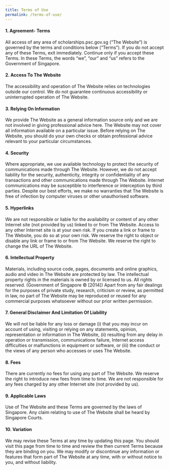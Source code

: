 ```yaml
---
title: Terms of Use
permalink: /terms-of-use/
---
```


#### 1. Agreement- Terms
All access of any area of scholarships.psc.gov.sg (“The Website”) is governed by the terms and conditions below (“Terms”). If you do not accept any of these Terms, exit immediately. Continue only if you accept these Terms. In these Terms, the words “we”, “our” and “us” refers to the Government of Singapore.

#### 2. Access To The Website
The accessibility and operation of The Website relies on technologies outside our control. We do not guarantee continuous accessibility or uninterrupted operation of The Website.

#### 3. Relying On Information
We provide The Website as a general information source only and we are not involved in giving professional advice here. The Website may not cover all information available on a particular issue. Before relying on The Website, you should do your own checks or obtain professional advice relevant to your particular circumstances.

#### 4. Security
Where appropriate, we use available technology to protect the security of communications made through The Website. However, we do not accept liability for the security, authenticity, integrity or confidentiality of any transactions and other communications made through The Website. Internet communications may be susceptible to interference or interception by third parties. Despite our best efforts, we make no warranties that The Website is free of infection by computer viruses or other unauthorised software.

#### 5. Hyperlinks
We are not responsible or liable for the availability or content of any other Internet site (not provided by us) linked to or from The Website. Access to any other Internet site is at your own risk. If you create a link or frame to The Website, you do so at your own risk. We reserve the right to object or disable any link or frame to or from The Website. We reserve the right to change the URL of The Website.

#### 6. Intellectual Property
Materials, including source code, pages, documents and online graphics, audio and video in The Website are protected by law. The intellectual property rights in the materials is owned by or licensed to us. All rights reserved. (Government of Singapore © [2014]) Apart from any fair dealings for the purposes of private study, research, criticism or review, as permitted in law, no part of The Website may be reproduced or reused for any commercial purposes whatsoever without our prior written permission.

#### 7. General Disclaimer And Limitation Of Liability
We will not be liable for any loss or damage (i) that you may incur on account of using, visiting or relying on any statements, opinion, representation or information in The Website, (ii) resulting from any delay in operation or transmission, communications failure, Internet access difficulties or malfunctions in equipment or software, or (iii) the conduct or the views of any person who accesses or uses The Website.

#### 8. Fees
There are currently no fees for using any part of The Website. We reserve the right to introduce new fees from time to time. We are not responsible for any fees charged by any other Internet site (not provided by us).

#### 9. Applicable Laws
Use of The Website and these Terms are governed by the laws of Singapore. Any claim relating to use of The Website shall be heard by Singapore Courts.

#### 10. Variation
We may revise these Terms at any time by updating this page. You should visit this page from time to time and review the then current Terms because they are binding on you. We may modify or discontinue any information or features that form part of The Website at any time, with or without notice to you, and without liability.
